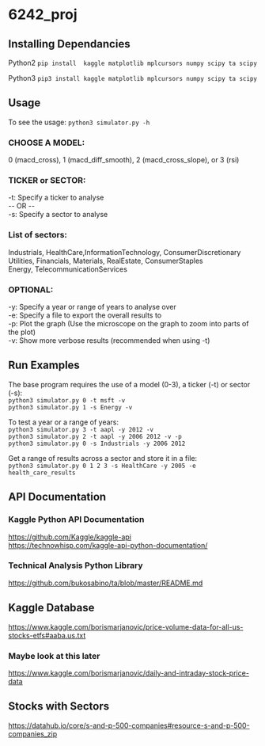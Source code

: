 # 6242_proj

## Installing Dependancies
Python2
```pip install  kaggle matplotlib mplcursors numpy scipy ta scipy```

Python3
```pip3 install kaggle matplotlib mplcursors numpy scipy ta scipy```

## Usage
To see the usage:
```python3 simulator.py -h```

### CHOOSE A MODEL:  
0 (macd_cross), 1 (macd_diff_smooth), 2 (macd_cross_slope), or 3 (rsi)  

### TICKER or SECTOR:  
-t: Specify a ticker to analyse  
-- OR --  
-s: Specify a sector to analyse  

### List of sectors:  
Industrials, HealthCare,InformationTechnology, ConsumerDiscretionary  
Utilities, Financials, Materials, RealEstate, ConsumerStaples  
Energy, TelecommunicationServices  

### OPTIONAL:  
-y: Specify a year or range of years to analyse over  
-e: Specify a file to export the overall results to  
-p: Plot the graph (Use the microscope on the graph to zoom into parts of the plot)  
-v: Show more verbose results (recommended when using -t)  

## Run Examples
The base program requires the use of a model (0-3), a ticker (-t) or sector (-s):  
```python3 simulator.py 0 -t msft -v```  
```python3 simulator.py 1 -s Energy -v```  

To test a year or a range of years:  
```python3 simulator.py 3 -t aapl -y 2012 -v```  
```python3 simulator.py 2 -t aapl -y 2006 2012 -v -p```  
```python3 simulator.py 0 -s Industrials -y 2006 2012```  

Get a range of results across a sector and store it in a file:  
```python3 simulator.py 0 1 2 3 -s HealthCare -y 2005 -e health_care_results```  

## API Documentation
### Kaggle Python API Documentation
https://github.com/Kaggle/kaggle-api  
https://technowhisp.com/kaggle-api-python-documentation/  

### Technical Analysis Python Library
https://github.com/bukosabino/ta/blob/master/README.md  

## Kaggle Database
https://www.kaggle.com/borismarjanovic/price-volume-data-for-all-us-stocks-etfs#aaba.us.txt  

### Maybe look at this later
https://www.kaggle.com/borismarjanovic/daily-and-intraday-stock-price-data  

## Stocks with Sectors
https://datahub.io/core/s-and-p-500-companies#resource-s-and-p-500-companies_zip  
